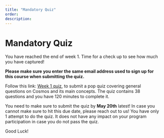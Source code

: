 ```yaml
---
title: "Mandatory Quiz"
order:
description:
---
```


# Mandatory Quiz

You have reached the end of week 1. Time for a check up to see how much you have captured!

**Please make sure you enter the same email address used to sign up for this course when submitting the quiz.**


Follow this link: [Week 1 quiz](https://hr.gs/ida-week1-quiz), to submit a pop quiz covering general questions on Cosmos and its main concepts. The quiz contains 38 questions and you have 120 minutes to complete it.

<HighlightBox type="note">

You need to make sure to submit the quiz by **May 20th** latest! In case you cannot make sure to hit this due date, please reach out to us!
You have only 1 attempt to do the quiz. It does not have any impact on your program participation in case you do not pass the quiz.

</HighlightBox>

Good Luck!
